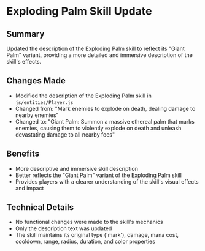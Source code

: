 # Exploding Palm Skill Update

## Summary
Updated the description of the Exploding Palm skill to reflect its "Giant Palm" variant, providing a more detailed and immersive description of the skill's effects.

## Changes Made
- Modified the description of the Exploding Palm skill in `js/entities/Player.js`
- Changed from: "Mark enemies to explode on death, dealing damage to nearby enemies"
- Changed to: "Giant Palm: Summon a massive ethereal palm that marks enemies, causing them to violently explode on death and unleash devastating damage to all nearby foes"

## Benefits
- More descriptive and immersive skill description
- Better reflects the "Giant Palm" variant of the Exploding Palm skill
- Provides players with a clearer understanding of the skill's visual effects and impact

## Technical Details
- No functional changes were made to the skill's mechanics
- Only the description text was updated
- The skill maintains its original type ('mark'), damage, mana cost, cooldown, range, radius, duration, and color properties